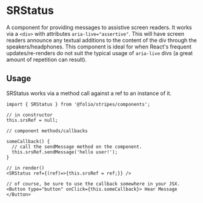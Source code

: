 # SRStatus
A component for providing messages to assistive screen readers.
It works via a `<div>` with attributes `aria-live="assertive"`. This will have screen readers announce any textual additions to the content of the div through the speakers/headphones.
This component is ideal for when React's frequent updates/re-renders do not suit the typical usage of `aria-live` divs (a great amount of repetition can result).

## Usage
SRStatus works via a method call against a ref to an instance of it.

```
import { SRStatus } from '@folio/stripes/components';

// in constructor
this.srsRef = null;

// component methods/callbacks

someCallback() {
  // call the sendMessage method on the component.
  this.srsRef.sendMessage('hello user!');
}

// in render()
<SRStatus ref={(ref)=>{this.srsRef = ref;}} />

// of course, be sure to use the callback somewhere in your JSX.
<Button type="button" onClick={this.someCallback}> Hear Message </Button>

```

